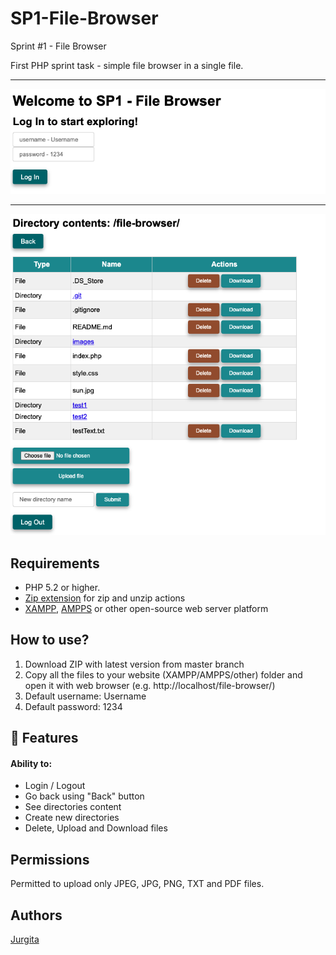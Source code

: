 # SP1-File-Browser

Sprint #1 - File Browser

First PHP sprint task - simple file browser in a single file.<br>

<hr>
<img src="./images/SP1fb-1.png">
<hr>
<img src="./images/SP1fb-2.png">

## Requirements

- PHP 5.2 or higher.
- [Zip extension](http://php.net/manual/en/book.zip.php) for zip and unzip actions
- [XAMPP](https://www.apachefriends.org/download.html), [AMPPS](https://ampps.com/download) or other open-source web server platform

## How to use?

1. Download ZIP with latest version from master branch
2. Copy all the files to your website (XAMPP/AMPPS/other) folder and open it with web browser (e.g. http://localhost/file-browser/)
3. Default username: Username
4. Default password: 1234

## :file_folder: Features

#### Ability to:

<ul>
<li> Login / Logout </li>
<li> Go back using "Back" button </li>
<li> See directories content</li>
<li> Create new directories </li>
<li> Delete, Upload and Download files</li>
</ul>

## Permissions

Permitted to upload only JPEG, JPG, PNG, TXT and PDF files.

## Authors

[Jurgita](https://github.com/Jjurgita)
